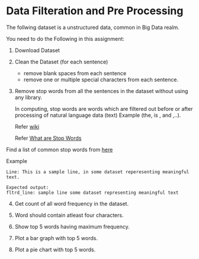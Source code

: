 # Data Filteration and Pre Processing

The follwing dataset is a unstructured data, common in Big Data realm.

You need to do the Following in this assignment:

1. Download Dataset
2. Clean the Dataset (for each sentence)
    * remove blank spaces from each sentence
    * remove one or multiple special characters from each sentence.
3. Remove stop words from all the sentences in the dataset without using any library.
   
   In computing, stop words are words which are filtered out before or after processing of natural language data (text) Example (the, is , and ,..). 
   
   Refer [wiki](https://en.wikipedia.org/wiki/Stop_words)

   Refer [What are Stop Words](https://searchmicroservices.techtarget.com/definition/stop-word)

Find a list of common stop words from [here](https://gist.github.com/sebleier/554280#file-nltk-s-list-of-english-stopwords)

Example 

```
Line: This is a sample line, in some dataset reperesenting meaningful text.

Expected output:
fltrd_line: sample line some dataset representing meaningful text
```
4. Get count of all word frequency in the dataset.
    
5. Word should contain atleast four characters.
   
6. Show top 5 words having maximum frequency.
   
7. Plot a bar graph with top 5 words.
   
8. Plot a pie chart with top 5 words.
